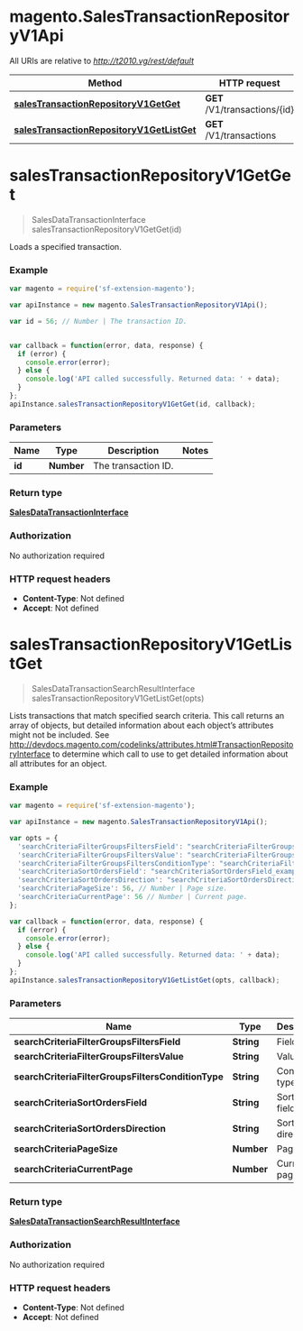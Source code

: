 # magento.SalesTransactionRepositoryV1Api

All URIs are relative to *http://t2010.vg/rest/default*

Method | HTTP request | Description
------------- | ------------- | -------------
[**salesTransactionRepositoryV1GetGet**](SalesTransactionRepositoryV1Api.md#salesTransactionRepositoryV1GetGet) | **GET** /V1/transactions/{id} | 
[**salesTransactionRepositoryV1GetListGet**](SalesTransactionRepositoryV1Api.md#salesTransactionRepositoryV1GetListGet) | **GET** /V1/transactions | 


<a name="salesTransactionRepositoryV1GetGet"></a>
# **salesTransactionRepositoryV1GetGet**
> SalesDataTransactionInterface salesTransactionRepositoryV1GetGet(id)



Loads a specified transaction.

### Example
```javascript
var magento = require('sf-extension-magento');

var apiInstance = new magento.SalesTransactionRepositoryV1Api();

var id = 56; // Number | The transaction ID.


var callback = function(error, data, response) {
  if (error) {
    console.error(error);
  } else {
    console.log('API called successfully. Returned data: ' + data);
  }
};
apiInstance.salesTransactionRepositoryV1GetGet(id, callback);
```

### Parameters

Name | Type | Description  | Notes
------------- | ------------- | ------------- | -------------
 **id** | **Number**| The transaction ID. | 

### Return type

[**SalesDataTransactionInterface**](SalesDataTransactionInterface.md)

### Authorization

No authorization required

### HTTP request headers

 - **Content-Type**: Not defined
 - **Accept**: Not defined

<a name="salesTransactionRepositoryV1GetListGet"></a>
# **salesTransactionRepositoryV1GetListGet**
> SalesDataTransactionSearchResultInterface salesTransactionRepositoryV1GetListGet(opts)



Lists transactions that match specified search criteria. This call returns an array of objects, but detailed information about each object’s attributes might not be included. See http://devdocs.magento.com/codelinks/attributes.html#TransactionRepositoryInterface to determine which call to use to get detailed information about all attributes for an object.

### Example
```javascript
var magento = require('sf-extension-magento');

var apiInstance = new magento.SalesTransactionRepositoryV1Api();

var opts = { 
  'searchCriteriaFilterGroupsFiltersField': "searchCriteriaFilterGroupsFiltersField_example", // String | Field
  'searchCriteriaFilterGroupsFiltersValue': "searchCriteriaFilterGroupsFiltersValue_example", // String | Value
  'searchCriteriaFilterGroupsFiltersConditionType': "searchCriteriaFilterGroupsFiltersConditionType_example", // String | Condition type
  'searchCriteriaSortOrdersField': "searchCriteriaSortOrdersField_example", // String | Sorting field.
  'searchCriteriaSortOrdersDirection': "searchCriteriaSortOrdersDirection_example", // String | Sorting direction.
  'searchCriteriaPageSize': 56, // Number | Page size.
  'searchCriteriaCurrentPage': 56 // Number | Current page.
};

var callback = function(error, data, response) {
  if (error) {
    console.error(error);
  } else {
    console.log('API called successfully. Returned data: ' + data);
  }
};
apiInstance.salesTransactionRepositoryV1GetListGet(opts, callback);
```

### Parameters

Name | Type | Description  | Notes
------------- | ------------- | ------------- | -------------
 **searchCriteriaFilterGroupsFiltersField** | **String**| Field | [optional] 
 **searchCriteriaFilterGroupsFiltersValue** | **String**| Value | [optional] 
 **searchCriteriaFilterGroupsFiltersConditionType** | **String**| Condition type | [optional] 
 **searchCriteriaSortOrdersField** | **String**| Sorting field. | [optional] 
 **searchCriteriaSortOrdersDirection** | **String**| Sorting direction. | [optional] 
 **searchCriteriaPageSize** | **Number**| Page size. | [optional] 
 **searchCriteriaCurrentPage** | **Number**| Current page. | [optional] 

### Return type

[**SalesDataTransactionSearchResultInterface**](SalesDataTransactionSearchResultInterface.md)

### Authorization

No authorization required

### HTTP request headers

 - **Content-Type**: Not defined
 - **Accept**: Not defined

